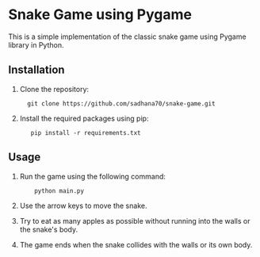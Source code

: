# Snake Game using Pygame

This is a simple implementation of the classic snake game using Pygame library in Python.

## Installation

1. Clone the repository:

         git clone https://github.com/sadhana70/snake-game.git

2. Install the required packages using pip:

          pip install -r requirements.txt

## Usage

1. Run the game using the following command:

           python main.py

2. Use the arrow keys to move the snake.
3. Try to eat as many apples as possible without running into the walls or the snake's body.
4. The game ends when the snake collides with the walls or its own body.
